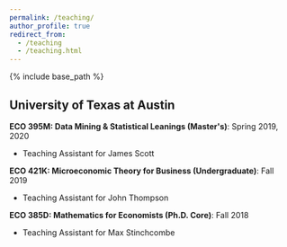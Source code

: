 ```yaml
---
permalink: /teaching/
author_profile: true
redirect_from:
  - /teaching
  - /teaching.html
---
```


{% include base_path %}

## University of Texas at Austin

**ECO 395M: Data Mining & Statistical Leanings (Master's)**: Spring 2019, 2020  
* Teaching Assistant for James Scott 


**ECO 421K: Microeconomic Theory for Business (Undergraduate)**: Fall 2019  
* Teaching Assistant for John Thompson  


**ECO 385D: Mathematics for Economists (Ph.D. Core)**: Fall 2018  
* Teaching Assistant for Max Stinchcombe  
